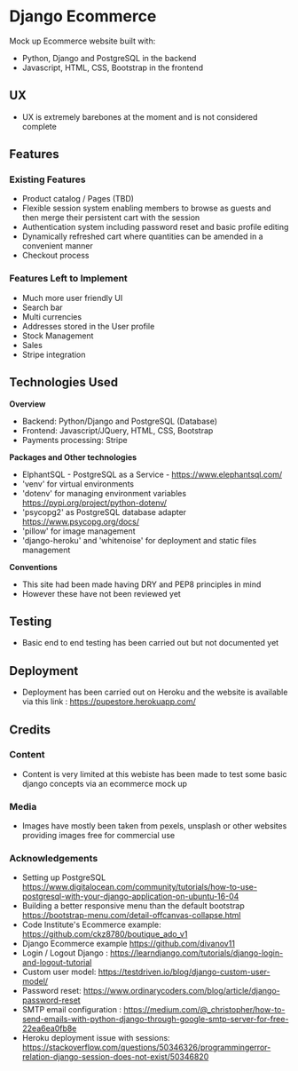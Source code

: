 # Django Ecommerce

Mock up Ecommerce website built with: 
* Python, Django and PostgreSQL in the backend
* Javascript, HTML, CSS, Bootstrap in the frontend
 
## UX
* UX is extremely barebones at the moment and is not considered complete

## Features

### Existing Features

* Product catalog / Pages (TBD)
* Flexible session system enabling members to browse as guests and then merge their persistent cart with the session
* Authentication system including password reset and basic profile editing
* Dynamically refreshed cart where quantities can be amended in a convenient manner
* Checkout process

### Features Left to Implement

* Much more user friendly UI 
* Search bar
* Multi currencies
* Addresses stored in the User profile
* Stock Management
* Sales
* Stripe integration

## Technologies Used

**Overview**

* Backend: Python/Django and PostgreSQL (Database)
* Frontend: Javascript/JQuery, HTML, CSS, Bootstrap
* Payments processing: Stripe

**Packages and Other technologies**

* ElphantSQL - PostgreSQL as a Service - https://www.elephantsql.com/ 
* 'venv' for virtual environments
* 'dotenv' for managing environment variables https://pypi.org/project/python-dotenv/ 
* 'psycopg2' as PostgreSQL database adapter https://www.psycopg.org/docs/
* 'pillow' for image management
* 'django-heroku' and 'whitenoise' for deployment and static files management

**Conventions**

* This site had been made having DRY and PEP8 principles in mind
* However these have not been reviewed yet 

## Testing

* Basic end to end testing has been carried out but not documented yet

## Deployment

* Deployment has been carried out on Heroku and the website is available via this link : https://pupestore.herokuapp.com/

## Credits

### Content
* Content is very limited at this webiste has been made to test some basic django concepts via an ecommerce mock up

### Media

* Images have mostly been taken from pexels, unsplash or other websites providing images free for commercial use

### Acknowledgements

* Setting up PostgreSQL https://www.digitalocean.com/community/tutorials/how-to-use-postgresql-with-your-django-application-on-ubuntu-16-04
* Building a better responsive menu than the default bootstrap https://bootstrap-menu.com/detail-offcanvas-collapse.html
* Code Institute's Ecommerce example: https://github.com/ckz8780/boutique_ado_v1   
* Django Ecommerce example https://github.com/divanov11
* Login / Logout Django : https://learndjango.com/tutorials/django-login-and-logout-tutorial
* Custom user model: https://testdriven.io/blog/django-custom-user-model/
* Password reset: https://www.ordinarycoders.com/blog/article/django-password-reset
* SMTP email configuration : https://medium.com/@_christopher/how-to-send-emails-with-python-django-through-google-smtp-server-for-free-22ea6ea0fb8e
* Heroku deployment issue with sessions: https://stackoverflow.com/questions/50346326/programmingerror-relation-django-session-does-not-exist/50346820


